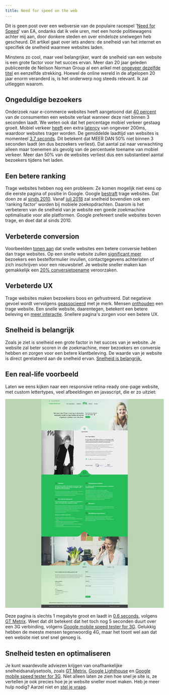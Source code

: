 ```yaml
---
title: Need for speed on the web
---
```


Dit is geen post over een webversie van de populaire racespel '[Need for Speed](https://en.wikipedia.org/wiki/Need_for_Speed)' van EA, ondanks dat ik vele uren, met een horde politiewagens achter mij aan, door donkere steden en over eindeloze snelwegen heb gescheurd. Dit artikel gaat over iets anders: de snelheid van het internet en specifiek de snelheid waarmee websites laden.

Minstens zo cool, maar veel belangrijker, want de snelheid van een website is een grote factor voor het succes ervan. Meer dan 20 jaar geleden publiceerde de Neilson Norman Group al een arikel met [ongeveer dezelfde titel](https://www.nngroup.com/articles/the-need-for-speed/) en eenzelfde strekking. Hoewel de online wereld in de afgelopen 20 jaar enorm veranderd is, is het onderwerp nog steeds relevant. Ik zal uitleggen waarom.

## Ongeduldige bezoekers

Onderzoek naar e-commerce websites heeft aangetoond dat [40 percent](https://blog.kissmetrics.com/seo-for-ecommerce-websites/) van de consumenten een website verlaat wanneer deze niet binnen 3 seconden laadt. We weten ook dat het percentage mobiel verkeer gestaag groeit. Mobiel verkeer [heeft](https://phabricator.wikimedia.org/phame/live/7/post/83/measuring_wikipedia_page_load_times/) een extra [latency](https://www.techopedia.com/definition/8553/network-latency) van ongeveer 200ms, waardoor websites trager worden. De gemiddelde laadtijd van websites is momenteel [3.7 seconds](https://research.hubspot.com/reports/does-your-website-make-the-grade). Dit betekent dat MEER DAN 50% niet binnen 3 seconden laadt (en dus bezoekers verliest). Dat aantal zal naar verwachting alleen maar toenemen als gevolg van de percentuele toename van mobiel verkeer. Meer dan 50% van de websites verliest dus een substantieel aantal bezoekers tijdens het laden.

## Een betere ranking

Trage websites hebben nog een probleem: Ze komen mogelijk niet eens op die eerste pagina of positie in Google. Google [bestraft](https://yoast.com/site-speed-tools-suggestions/) trage websites. Dat doen ze al [sinds 2010](https://searchengineland.com/google-says-page-speed-ranking-factor-use-mobile-page-speed-mobile-sites-upcoming-months-250874). Vanaf [juli 2018](https://searchengineland.com/google-speed-update-page-speed-will-become-ranking-factor-mobile-search-289904) zal snelheid bovendien ook een 'ranking factor' worden bij mobiele zoekopdrachten. Daarom is het verbeteren van de snelheid van je website een goede zoekmachine optimalisatie voor alle platformen. Google prefereert snelle websites boven trage, en doet dat al sinds 2010.

## Verbeterde conversion

Voorbeelden [tonen aan](https://blog.hubspot.com/marketing/page-load-time-conversion-rates) dat snelle websites een betere conversie hebben dan trage websites. Op een snelle website zullen [significant meer](https://blog.radware.com/applicationdelivery/wpo/2014/04/web-page-speed-affect-conversions-infographic/) bezoekers een bestelformulier invullen, contactgegevens achterlaten of zich inschrijven voor een nieuwsbrief. Je website sneller maken kan gemakkelijk een [20% conversietoename](http://www.webperformancetoday.com/2010/07/01/the-best-graphs-of-velocity/) veroorzaken.

## Verbeterde UX

Trage websites maken bezoekers boos en gefrustreerd. Dat negatieve gevoel wordt vervolgens [geassocieerd](https://velocitize.com/2017/03/27/how-site-speed-impacts-your-seo-and-ux/) met je merk. Mensen [onthouden](https://www.nngroup.com/articles/website-response-times/) een trage website. Een snelle website, daarentegen, betekent een betere beleving en [meer interactie](https://www.nngroup.com/articles/website-response-times/). Snellere pagina's zorgen voor een betere UX.

## Snelheid is belangrijk

Zoals je ziet is snelheid een grote factor in het succes van je website. Je website zal beter scoren in de zoekmachine, meer bezoekers en conversie hebben en zorgen voor een betere klantbeleving. De waarde van je website is direct gerelateerd aan de snelheid ervan. [Snelheid is belangrijk.](https://www.youtube.com/watch/OlbJKOWEPEM)

## Een real-life voorbeeld

Laten we eens kijken naar een responsive retina-ready one-page website, met custom lettertypes, veel afbeeldingen en javascript, die er zo uitziet:

![](/uploads/speedexample.jpg)

Deze pagina is slechts 1 megabyte groot en laadt in [0.6 seconds](https://gtmetrix.com/reports/pink-fjord.cloudvent.net/trXljyaE), volgens [GT Metrix](https://gtmetrix.com/). Weet dat dit betekent dat het toch nog 5 seconden duurt over een 3G verbinding, volgens [Google mobile speed tester for 3G](https://testmysite.withgoogle.com/intl/gb-int). Gelukkig hebben de meeste mensen tegenwoordig 4G, maar het toont wel aan dat een website niet snel snel genoeg is.

## Snelheid testen en optimaliseren

Je kunt waardevolle adviezen krijgen van onafhankelijke snelheidsanalysetools, zoals [GT Metrix](https://gtmetrix.com/), [Google Lighthouse](https://developers.google.com/web/tools/lighthouse/) en [Google mobile speed tester for 3G](https://testmysite.withgoogle.com/intl/gb-int). Niet alleen laten ze zien hoe snel je site is, ze vertellen je ook precies hoe je je website sneller moet maken. Heb je meer hulp nodig? Aarzel niet en [stel je vraag](/contact).